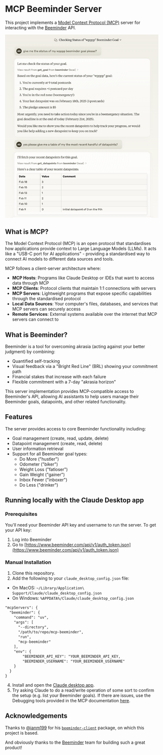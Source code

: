 # MCP Beeminder Server

This project implements a [Model Context Protocol
(MCP)](https://modelcontextprotocol.io/introduction) server for interacting with
the [Beeminder](https://www.beeminder.com) API.

![Beeminder MCP Server](assets/mcp-bm.png)

## What is MCP?

The Model Context Protocol (MCP) is an open protocol that standardises how applications provide context to Large Language Models (LLMs). It acts like a "USB-C port for AI applications" - providing a standardised way to connect AI models to different data sources and tools.

MCP follows a client-server architecture where:
- **MCP Hosts**: Programs like Claude Desktop or IDEs that want to access data through MCP
- **MCP Clients**: Protocol clients that maintain 1:1 connections with servers
- **MCP Servers**: Lightweight programs that expose specific capabilities through the standardised protocol
- **Local Data Sources**: Your computer's files, databases, and services that MCP servers can securely access
- **Remote Services**: External systems available over the internet that MCP servers can connect to

## What is Beeminder?

Beeminder is a tool for overcoming akrasia (acting against your better judgment) by combining:
- Quantified self-tracking
- Visual feedback via a "Bright Red Line" (BRL) showing your commitment path
- Financial stakes that increase with each failure
- Flexible commitment with a 7-day "akrasia horizon"

This server implementation provides MCP-compatible access to Beeminder's API, allowing AI assistants to help users manage their Beeminder goals, datapoints, and other related functionality.

## Features

The server provides access to core Beeminder functionality including:
- Goal management (create, read, update, delete)
- Datapoint management (create, read, delete)
- User information retrieval
- Support for all Beeminder goal types:
  - Do More ("hustler")
  - Odometer ("biker")
  - Weight Loss ("fatloser")
  - Gain Weight ("gainer")
  - Inbox Fewer ("inboxer")
  - Do Less ("drinker")


## Running locally with the Claude Desktop app

### Prerequisites

You'll need your Beeminder API key and username to run the server. To get your API key:

1. Log into Beeminder
2. Go to [https://www.beeminder.com/api/v1/auth_token.json](https://www.beeminder.com/api/v1/auth_token.json)

### Manual Installation

1. Clone this repository.
2. Add the following to your `claude_desktop_config.json` file:
- On MacOS: `~/Library/Application\ Support/Claude/claude_desktop_config.json`
- On Windows: `%APPDATA%/Claude/claude_desktop_config.json`

```
"mcpServers": {
  "beeminder": {
    "command": "uv",
    "args": [
      "--directory",
      "/path/to/repo/mcp-beeminder",
      "run",
      "mcp-beeminder"
    ],
    "env": {
        "BEEMINDER_API_KEY": "YOUR_BEEMINDER_API_KEY,
        "BEEMINDER_USERNAME": "YOUR_BEEMINDER_USERNAME"
    }
  }
}
```
4. Install and open the [Claude desktop app](https://claude.ai/download).
5. Try asking Claude to do a read/write operation of some sort to confirm the
   setup (e.g. list your Beeminder goals). If there are
   issues, use the Debugging tools provided in the MCP documentation
   [here](https://modelcontextprotocol.io/docs/tools/debugging).

## Acknowledgements

Thanks to [@ianm199](https://github.com/ianm199) for his
[`beeminder-client`](https://github.com/ianm199/beeminder_api_client) package,
on which this project is based.

And obviously thanks to the [Beeminder](https://www.beeminder.com) team for
building such a great product!

